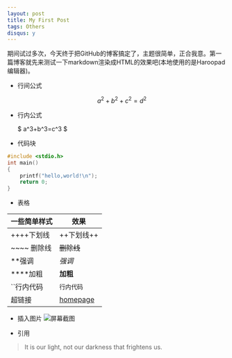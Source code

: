 ```yaml
---
layout: post
title: My First Post
tags: Others
disqus: y
---
```


期间试过多次，今天终于把GitHub的博客搞定了，主题很简单，正合我意。第一篇博客就先来测试一下markdown渲染成HTML的效果吧(本地使用的是Haroopad编辑器)。

- 行间公式

    $$
        a^2 + b^2 + c^2= d^2
    $$

- 行内公式

     $
     a^3+b^3=c^3
     $

- 代码块

```c
#include <stdio.h>
int main()
{
	printf("hello,world!\n");
    return 0;
}
```

- 表格

| 一些简单样式 | 效果 |
| --------   |--------|
|  ++++下划线      | ++下划线++      |
|  ~~~~ 删除线|~~删除线~~|
|**强调       |*强调*|
|****加粗|**加粗**|
|``行内代码|`行内代码`|
|超链接|[homepage](http://xuliuchengxlc.github.io)|

- 插入图片
![屏幕截图](/images/blog/2016/01-14/screen.png)

- 引用

> It is our light, not our darkness that frightens us.
